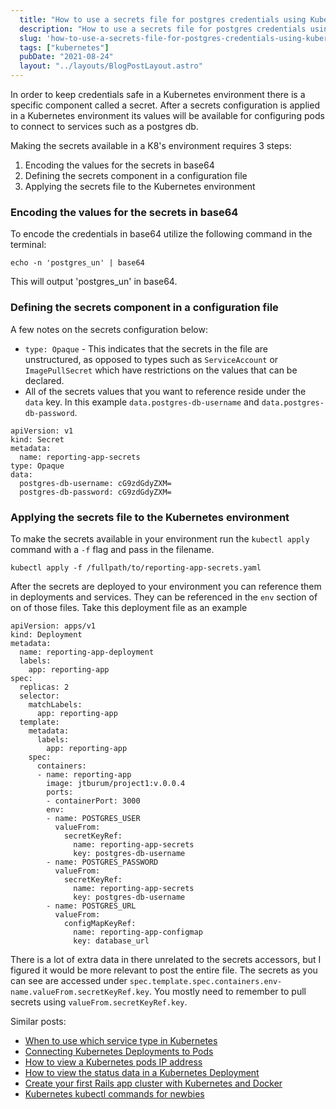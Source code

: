 ```yaml
---
  title: "How to use a secrets file for postgres credentials using Kubernetes"
  description: "How to use a secrets file for postgres credentials using Kubernetes"
  slug: 'how-to-use-a-secrets-file-for-postgres-credentials-using-kubernetes'
  tags: ["kubernetes"]
  pubDate: "2021-08-24"
  layout: "../layouts/BlogPostLayout.astro"
---
```


In order to keep credentials safe in a Kubernetes environment there is a specific component called a secret. After a secrets configuration is applied in a Kubernetes environment its values will be available for configuring pods to connect to services such as a postgres db.

Making the secrets available in a K8's environment requires 3 steps:
1) Encoding the values for the secrets in base64
2) Defining the secrets component in a configuration file
3) Applying the secrets file to the Kubernetes environment

<h3>Encoding the values for the secrets in base64</h3>
To encode the credentials in base64 utilize the following command in the terminal:

```
echo -n 'postgres_un' | base64
```

This will output 'postgres_un' in base64.

<h3>Defining the secrets component in a configuration file</h3>

A few notes on the secrets configuration below:
- `type: Opaque` - This indicates that the secrets in the file are unstructured, as opposed to types such as `ServiceAccount` or `ImagePullSecret` which have restrictions on the values that can be declared.
- All of the secrets values that you want to reference reside under the `data` key. In this example `data.postgres-db-username` and `data.postgres-db-password`.

```
apiVersion: v1
kind: Secret
metadata:
  name: reporting-app-secrets
type: Opaque
data:
  postgres-db-username: cG9zdGdyZXM=
  postgres-db-password: cG9zdGdyZXM=
```

<h3>Applying the secrets file to the Kubernetes environment</h3>

To make the secrets available in your environment run the `kubectl apply` command with a `-f` flag and pass in the filename.
```
kubectl apply -f /fullpath/to/reporting-app-secrets.yaml
```

After the secrets are deployed to your environment you can reference them in deployments and services. They can be referenced in the `env` section of on of those files. Take this deployment file as an example

```
apiVersion: apps/v1
kind: Deployment
metadata:
  name: reporting-app-deployment
  labels:
    app: reporting-app
spec:
  replicas: 2
  selector:
    matchLabels:
      app: reporting-app
  template:
    metadata:
      labels:
        app: reporting-app
    spec:
      containers:
      - name: reporting-app
        image: jtburum/project1:v.0.0.4
        ports:
        - containerPort: 3000
        env:
        - name: POSTGRES_USER
          valueFrom:
            secretKeyRef:
              name: reporting-app-secrets
              key: postgres-db-username
        - name: POSTGRES_PASSWORD
          valueFrom:
            secretKeyRef:
              name: reporting-app-secrets
              key: postgres-db-username
        - name: POSTGRES_URL
          valueFrom:
            configMapKeyRef:
              name: reporting-app-configmap
              key: database_url
```

There is a lot of extra data in there unrelated to the secrets accessors, but I figured it would be more relevant to post the entire file. The secrets as you can see are accessed under `spec.template.spec.containers.env-name.valueFrom.secretKeyRef.key`. You mostly need to remember to pull secrets using `valueFrom.secretKeyRef.key`.

Similar posts:
- [When to use which service type in Kubernetes](https://www.devdecks.io/2021-when-to-use-kubernetes-service-types-configip-loadbalancer-nodeport)
- [Connecting Kubernetes Deployments to Pods](https://www.devdecks.io/2021-connecting-pods-to-deployments-kubernetes)
- [How to view a Kubernetes pods IP address](https://www.devdecks.io/2021-how-to-view-kubernetes-pod-ip-address)
- [How to view the status data in a Kubernetes Deployment](https://www.devdecks.io/2021-how-to-view-the-status-data-of-a-kubernetes-deployment)
- [Create your first Rails app cluster with Kubernetes and Docker](https://www.devdecks.io/2021-create-your-first-kubernetes-rails-app-pt1)
- [Kubernetes kubectl commands for newbies](https://www.devdecks.io/2021-kubernetes-kubectl-commands-for-newbies)